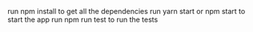 run npm install to get all the dependencies
run yarn start or npm start to start the app
run npm run test to run the tests
